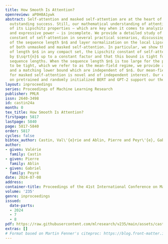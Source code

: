 ```yaml
---
title: How Smooth Is Attention?
openreview: aP0H8A1ywk
abstract: Self-attention and masked self-attention are at the heart of Transformers’
  outstanding success. Still, our mathematical understanding of attention, in particular
  of its Lipschitz properties — which are key when it comes to analyzing robustness
  and expressive power — is incomplete. We provide a detailed study of the Lipschitz
  constant of self-attention in several practical scenarios, discussing the impact
  of the sequence length $n$ and layer normalization on the local Lipschitz constant
  of both unmasked and masked self-attention. In particular, we show that for inputs
  of length $n$ in any compact set, the Lipschitz constant of self-attention is bounded
  by $\sqrt{n}$ up to a constant factor and that this bound is tight for reasonable
  sequence lengths. When the sequence length $n$ is too large for the previous bound
  to be tight, which we refer to as the mean-field regime, we provide an upper bound
  and a matching lower bound which are independent of $n$. Our mean-field framework
  for masked self-attention is novel and of independent interest. Our experiments
  on pretrained and randomly initialized BERT and GPT-2 support our theoretical findings.
layout: inproceedings
series: Proceedings of Machine Learning Research
publisher: PMLR
issn: 2640-3498
id: castin24a
month: 0
tex_title: How Smooth Is Attention?
firstpage: 5817
lastpage: 5840
page: 5817-5840
order: 5817
cycles: false
bibtex_author: Castin, Val\'{e}rie and Ablin, Pierre and Peyr\'{e}, Gabriel
author:
- given: Valérie
  family: Castin
- given: Pierre
  family: Ablin
- given: Gabriel
  family: Peyré
date: 2024-07-08
address:
container-title: Proceedings of the 41st International Conference on Machine Learning
volume: '235'
genre: inproceedings
issued:
  date-parts:
  - 2024
  - 7
  - 8
pdf: https://raw.githubusercontent.com/mlresearch/v235/main/assets/castin24a/castin24a.pdf
extras: []
# Format based on Martin Fenner's citeproc: https://blog.front-matter.io/posts/citeproc-yaml-for-bibliographies/
---
```

